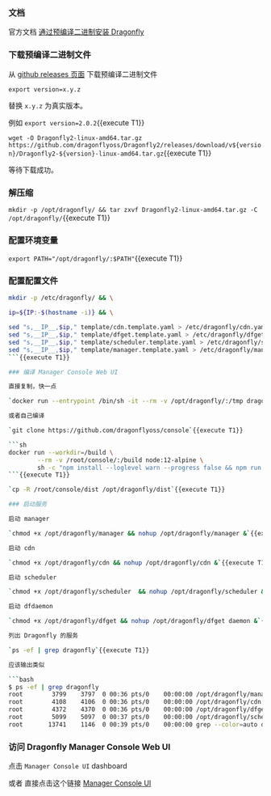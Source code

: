 
### 文档

官方文档 [通过预编译二进制安装 Dragonfly](https://d7y.io/docs/setup/install/source)

### 下载预编译二进制文件

从 [github releases 页面](https://github.com/dragonflyoss/Dragonfly2/releases) 下载预编译二进制文件

`export version=x.y.z`

替换 `x.y.z` 为真实版本。

例如 `export version=2.0.2`{{execute T1}}

`wget -O Dragonfly2-linux-amd64.tar.gz https://github.com/dragonflyoss/Dragonfly2/releases/download/v${version}/Dragonfly2-${version}-linux-amd64.tar.gz`{{execute T1}}

等待下载成功。

### 解压缩

`mkdir -p /opt/dragonfly/ && tar zxvf Dragonfly2-linux-amd64.tar.gz -C /opt/dragonfly/`{{execute T1}}

### 配置环境变量

`export PATH="/opt/dragonfly/:$PATH"`{{execute T1}}

### 配置配置文件

```sh
mkdir -p /etc/dragonfly/ && \

ip=${IP:-$(hostname -i)} && \

sed "s,__IP__,$ip," template/cdn.template.yaml > /etc/dragonfly/cdn.yaml && \
sed "s,__IP__,$ip," template/dfget.template.yaml > /etc/dragonfly/dfget.yaml && \
sed "s,__IP__,$ip," template/scheduler.template.yaml > /etc/dragonfly/scheduler.yaml && \
sed "s,__IP__,$ip," template/manager.template.yaml > /etc/dragonfly/manager.yaml
```{{execute T1}}

### 编译 Manager Console Web UI

直接复制，快一点

`docker run --entrypoint /bin/sh -it --rm -v /opt/dragonfly/:/tmp dragonflyoss/manager:v2.0.2 -c "mv /opt/dragonfly/manager/console/dist /tmp/"`{{execute T1}}

或者自己编译

`git clone https://github.com/dragonflyoss/console`{{execute T1}}

```sh
docker run --workdir=/build \
        --rm -v /root/console/:/build node:12-alpine \
        sh -c "npm install --loglevel warn --progress false && npm run build"
```{{execute T1}}

`cp -R /root/console/dist /opt/dragonfly/dist`{{execute T1}}

### 启动服务

启动 manager

`chmod +x /opt/dragonfly/manager && nohup /opt/dragonfly/manager &`{{execute T1}}

启动 cdn

`chmod +x /opt/dragonfly/cdn && nohup /opt/dragonfly/cdn &`{{execute T1}}

启动 scheduler

`chmod +x /opt/dragonfly/scheduler  && nohup /opt/dragonfly/scheduler &`{{execute T1}}

启动 dfdaemon

`chmod +x /opt/dragonfly/dfget && nohup /opt/dragonfly/dfget daemon &`{{execute T1}}

列出 Dragonfly 的服务

`ps -ef | grep dragonfly`{{execute T1}}

应该输出类似

```bash
$ ps -ef | grep dragonfly
root        3799    3797  0 00:36 pts/0    00:00:00 /opt/dragonfly/manager
root        4108    4106  0 00:36 pts/0    00:00:00 /opt/dragonfly/cdn
root        4372    4370  0 00:36 pts/0    00:00:00 /opt/dragonfly/dfget daemon
root        5099    5097  0 00:37 pts/0    00:00:00 /opt/dragonfly/scheduler
root       13741    1146  0 00:39 pts/0    00:00:00 grep --color=auto dragonfly
```

### 访问 Dragonfly Manager Console Web UI

点击 `Manager Console UI` dashboard

或者 直接点击这个链接 [Manager Console UI](https://[[HOST_SUBDOMAIN]]-8080-[[KATACODA_HOST]].environments.katacoda.com)
